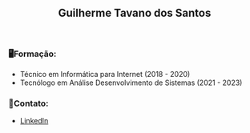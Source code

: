 ## <h2 align="center"> Guilherme Tavano dos Santos </h2>

<br>


### :desktop_computer:Formação:

- Técnico em Informática para Internet (2018 - 2020)
- Tecnólogo em Análise Desenvolvimento de Sistemas (2021 - 2023)



### :email:Contato:

- [LinkedIn](https://www.linkedin.com/in/guilherme-tavano-5354301b9)

